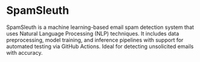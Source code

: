 # SpamSleuth
SpamSleuth is a machine learning-based email spam detection system that uses Natural Language Processing (NLP) techniques. It includes data preprocessing, model training, and inference pipelines with support for automated testing via GitHub Actions. Ideal for detecting unsolicited emails with accuracy.
